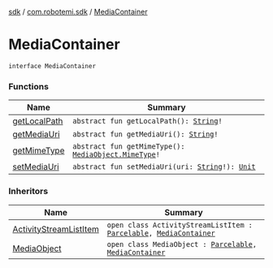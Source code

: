 [sdk](../../index.md) / [com.robotemi.sdk](../index.md) / [MediaContainer](./index.md)

# MediaContainer

`interface MediaContainer`

### Functions

| Name | Summary |
|---|---|
| [getLocalPath](get-local-path.md) | `abstract fun getLocalPath(): `[`String`](https://kotlinlang.org/api/latest/jvm/stdlib/kotlin/-string/index.html)`!` |
| [getMediaUri](get-media-uri.md) | `abstract fun getMediaUri(): `[`String`](https://kotlinlang.org/api/latest/jvm/stdlib/kotlin/-string/index.html)`!` |
| [getMimeType](get-mime-type.md) | `abstract fun getMimeType(): `[`MediaObject.MimeType`](../-media-object/-mime-type/index.md)`!` |
| [setMediaUri](set-media-uri.md) | `abstract fun setMediaUri(uri: `[`String`](https://kotlinlang.org/api/latest/jvm/stdlib/kotlin/-string/index.html)`!): `[`Unit`](https://kotlinlang.org/api/latest/jvm/stdlib/kotlin/-unit/index.html) |

### Inheritors

| Name | Summary |
|---|---|
| [ActivityStreamListItem](../../com.robotemi.sdk.activitystream/-activity-stream-list-item/index.md) | `open class ActivityStreamListItem : `[`Parcelable`](https://developer.android.com/reference/android/os/Parcelable.html)`, `[`MediaContainer`](./index.md) |
| [MediaObject](../-media-object/index.md) | `open class MediaObject : `[`Parcelable`](https://developer.android.com/reference/android/os/Parcelable.html)`, `[`MediaContainer`](./index.md) |
